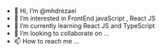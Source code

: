 - 👋 Hi, I’m @mhdrezaei
- 👀 I’m interested in FrontEnd javaScript , React JS
- 🌱 I’m currently learning React JS and TypeScript
- 💞️ I’m looking to collaborate on ...
- 📫 How to reach me ...

<!---
mhdrezaei/mhdrezaei is a ✨ special ✨ repository because its `README.md` (this file) appears on your GitHub profile.
You can click the Preview link to take a look at your changes.
--->
